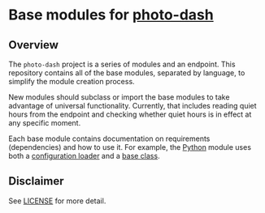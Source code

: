 # Base modules for [photo-dash]

## Overview

The `photo-dash` project is a series of modules and an endpoint. This repository contains all of the base modules, separated by language, to simplify the module creation process.

New modules should subclass or import the base modules to take advantage of universal functionality. Currently, that includes reading quiet hours from the endpoint and checking whether quiet hours is in effect at any specific moment.

Each base module contains documentation on requirements (dependencies) and how to use it. For example, the [Python](python) module uses both a [configuration loader](python/photo_dash_MODULE/config.py) and a [base class](python/photo_dash_MODULE/base.py).

## Disclaimer

See [LICENSE](LICENSE) for more detail.

[photo-dash]: https://github.com/cj-wong/photo-dash
